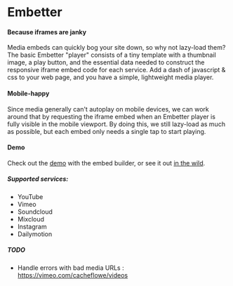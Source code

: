 # Embetter

#### Because iframes are janky

Media embeds can quickly bog your site down, so why not lazy-load them? The basic Embetter "player" consists of a tiny template with a thumbnail image, a play button, and the essential data needed to construct the responsive iframe embed code for each service. Add a dash of javascript & css to your web page, and you have a simple, lightweight media player.

#### Mobile-happy

Since media generally can't autoplay on mobile devices, we can work around that by requesting the iframe embed when an Embetter player is fully visible in the mobile viewport. By doing this, we still lazy-load as much as possible, but each embed only needs a single tap to start playing. 

#### Demo

Check out the [demo](http://cacheflowe.github.io/embetter) with the embed builder, or see it out [in the wild](http://plasticsoundsupply.com/video).

##### Supported services:

* YouTube
* Vimeo
* Soundcloud
* Mixcloud
* Instagram
* Dailymotion

##### TODO

* Handle errors with bad media URLs : https://vimeo.com/cacheflowe/videos 